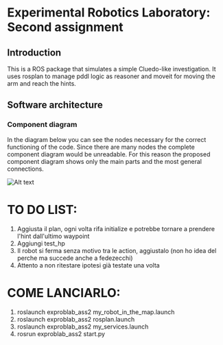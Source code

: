# Experimental Robotics Laboratory: Second assignment
## Introduction
This is a ROS package that simulates a simple Cluedo-like investigation. It uses rosplan to manage pddl logic as reasoner and moveit for moving the arm and reach the hints.

## Software architecture
### Component diagram
In the diagram below you can see the nodes necessary for the correct functioning of the code. Since there are many nodes the complete component diagram would be unreadable. For this reason the proposed component diagram shows only the main parts and the most general connections.

![Alt text](/images/componentUMLass2.draw.png?raw=true)

# TO DO LIST:
1) Aggiusta il plan, ogni volta rifa initialize e potrebbe tornare a prendere l'hint dall'ultimo waypoint 
2) Aggiungi test_hp 
3) Il robot si ferma senza motivo tra le action, aggiustalo (non ho idea del perche ma succede anche a fedezecchi)
4) Attento a non ritestare ipotesi già testate una volta

# COME LANCIARLO:
1) roslaunch exproblab_ass2 my_robot_in_the_map.launch 
2) roslaunch exproblab_ass2 rosplan.launch
3) roslaunch exproblab_ass2 my_services.launch
4) rosrun exproblab_ass2 start.py
